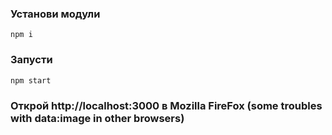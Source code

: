 

### Установи модули

```
npm i
```



### Запусти

```
npm start
```

### Открой http://localhost:3000 в Mozilla FireFox (some troubles with data:image in other browsers)
